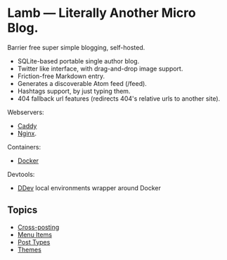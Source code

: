 # Lamb — Literally Another Micro Blog.

Barrier free super simple blogging, self-hosted.

- SQLite-based portable single author blog.
- Twitter like interface, with drag-and-drop image support.
- Friction-free Markdown entry.
- Generates a discoverable Atom feed (/feed).
- Hashtags support, by just typing them.
- 404 fallback url features (redirects 404's relative urls to another site).

Webservers:

- [Caddy](caddy.md)
- [Nginx](nginx.md).

Containers:

- [Docker](docker.md)

Devtools:

- [DDev](ddev.md) local environments wrapper around Docker

## Topics

* [Cross-posting](crossposting.md)
* [Menu Items](menu-items.md)
* [Post Types](post-types.md)
* [Themes](themes.md)

